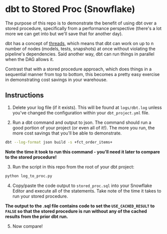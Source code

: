 # dbt to Stored Proc (Snowflake)

The purpose of this repo is to demonstrate the benefit of using dbt over a stored procedure, specifically from a performance perspective (there's a lot more we can get into but we'll save that for another day).

dbt has a concept of [threads](https://docs.getdbt.com/docs/running-a-dbt-project/using-threads), which means that dbt can work on up to n number of nodes (models, tests, snapshots) at once without violating the pipeline's dependencies.  Said another way, dbt can run things in parallel when the DAG allows it.

Contrast that with a stored procedure approach, which does things in a sequential manner from top to bottom, this becomes a pretty easy exercise in demonstrating cost savings in your warehouse.

## Instructions

1. Delete your log file (if it exists).  This will be found at `logs/dbt.log` unless you've changed the configuration within your `dbt_project.yml` file.

2. Run a dbt command and output to json.  The command should run a good portion of your project (or even all of it!).  The more you run, the more cost savings that you'll be able to demonstrate.

```bash
dbt --log-format json build -s +fct_order_items+
```

**Note the time it took to run this command - you'll need it later to compare to the stored procedure!**

3. Run the script in this repo from the root of your dbt project:

```bash
python log_to_proc.py
```

4. Copy/paste the code output to `stored_proc.sql` into your Snowflake Editor and execute all of the statements.  Take note of the time it takes to run your stored procedure.

**The output to the .sql file contains code to set the `USE_CACHED_RESULT` to `FALSE` so that the stored procedure is run without any of the cached results from the prior dbt run.**

5. Now compare!